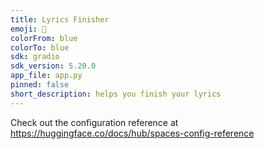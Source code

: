 ```yaml
---
title: Lyrics Finisher
emoji: 🐠
colorFrom: blue
colorTo: blue
sdk: gradio
sdk_version: 5.20.0
app_file: app.py
pinned: false
short_description: helps you finish your lyrics
---
```


Check out the configuration reference at https://huggingface.co/docs/hub/spaces-config-reference
